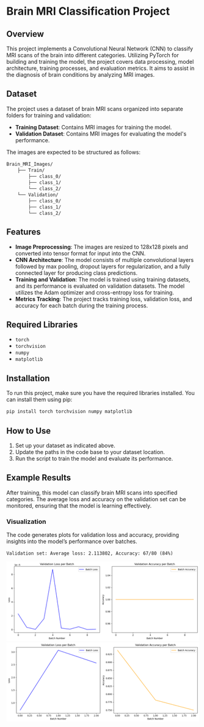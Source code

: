 
# Brain MRI Classification Project

## Overview
This project implements a Convolutional Neural Network (CNN) to classify MRI scans of the brain into different categories. Utilizing PyTorch for building and training the model, the project covers data processing, model architecture, training processes, and evaluation metrics. It aims to assist in the diagnosis of brain conditions by analyzing MRI images.

## Dataset
The project uses a dataset of brain MRI scans organized into separate folders for training and validation:
- **Training Dataset**: Contains MRI images for training the model.
- **Validation Dataset**: Contains MRI images for evaluating the model's performance.

The images are expected to be structured as follows:
```
Brain_MRI_Images/
    ├── Train/
        ├── class_0/
        ├── class_1/
        └── class_2/
    └── Validation/
        ├── class_0/
        ├── class_1/
        └── class_2/
```

## Features
- **Image Preprocessing**: The images are resized to 128x128 pixels and converted into tensor format for input into the CNN.
- **CNN Architecture**: The model consists of multiple convolutional layers followed by max pooling, dropout layers for regularization, and a fully connected layer for producing class predictions.
- **Training and Validation**: The model is trained using training datasets, and its performance is evaluated on validation datasets. The model utilizes the Adam optimizer and cross-entropy loss for training.
- **Metrics Tracking**: The project tracks training loss, validation loss, and accuracy for each batch during the training process.

## Required Libraries
- `torch`
- `torchvision`
- `numpy`
- `matplotlib`

## Installation
To run this project, make sure you have the required libraries installed. You can install them using pip:

```bash
pip install torch torchvision numpy matplotlib
```

## How to Use
1. Set up your dataset as indicated above.
2. Update the paths in the code base to your dataset location.
3. Run the script to train the model and evaluate its performance.

## Example Results
After training, this model can classify brain MRI scans into specified categories. The average loss and accuracy on the validation set can be monitored, ensuring that the model is learning effectively.

### Visualization
The code generates plots for validation loss and accuracy, providing insights into the model’s performance over batches.

```plaintext
Validation set: Average loss: 2.113802, Accuracy: 67/80 (84%)
```

![Per Batch](<Validation_loss_Accuracy_per_batch.png>)
![Accuracy and Loss Plot](<Validation_loss_Accuracy.png>)
